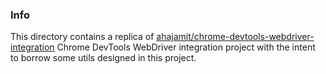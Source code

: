 ### Info

This directory contains a replica of [ahajamit/chrome-devtools-webdriver-integration](https://github.com/sahajamit/chrome-devtools-webdriver-integration)
Chrome DevTools WebDriver integration project with the intent to borrow some utils designed in this project.

